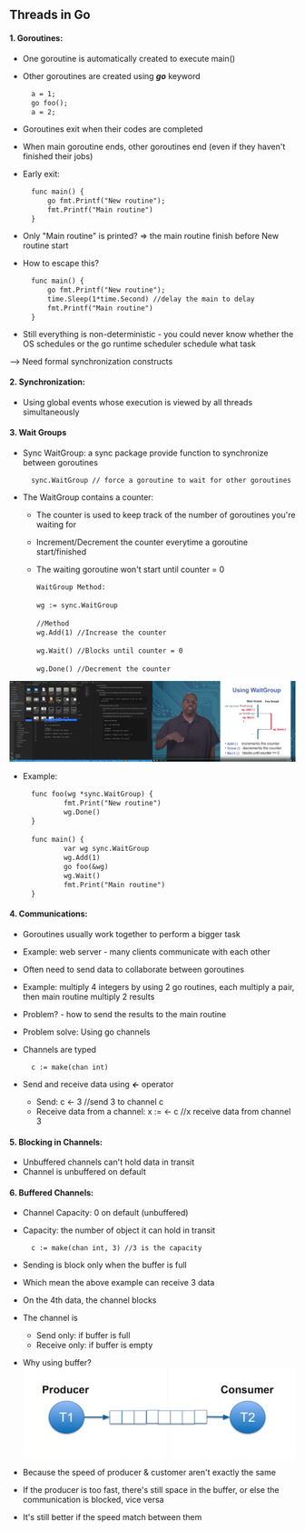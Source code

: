 ## Threads in Go

#### 1. Goroutines:
- One goroutine is automatically created to execute main()

- Other goroutines are created using ***go*** keyword

        a = 1;
        go foo();
        a = 2; 

- Goroutines exit when their codes are completed
- When main goroutine ends, other goroutines end (even if they haven't finished their jobs)

- Early exit: 
        
        func main() {
            go fmt.Printf("New routine");
            fmt.Printf("Main routine")
        }

- Only "Main routine" is printed? => the main routine finish before New routine start

- How to escape this?

        func main() {
            go fmt.Printf("New routine");
            time.Sleep(1*time.Second) //delay the main to delay
            fmt.Printf("Main routine")
        }

- Still everything is non-deterministic - you could never know whether the OS schedules or the go runtime scheduler schedule what task

--> Need formal synchronization constructs

#### 2. Synchronization:
- Using global events whose execution is viewed by all threads simultaneously

#### 3. Wait Groups

- Sync WaitGroup: a sync package provide function to synchronize between goroutines

        sync.WaitGroup // force a goroutine to wait for other goroutines

- The WaitGroup contains a counter:

  - The counter is used to keep track of the number of goroutines you're waiting for
  - Increment/Decrement the counter everytime a goroutine start/finished
  - The waiting goroutine won't start until counter = 0

        WaitGroup Method:
        
        wg := sync.WaitGroup

        //Method
        wg.Add(1) //Increase the counter

        wg.Wait() //Blocks until counter = 0

        wg.Done() //Decrement the counter
        
![](image.png)


- Example:

        func foo(wg *sync.WaitGroup) {
                fmt.Print("New routine")
                wg.Done()
        }

        func main() {
                var wg sync.WaitGroup
                wg.Add(1)
                go foo(&wg)
                wg.Wait()
                fmt.Print("Main routine")
        }

#### 4. Communications:
- Goroutines usually work together to perform a bigger task
- Example: web server - many clients communicate with each other
- Often need to send data to collaborate between goroutines
- Example: multiply 4 integers by using 2 go routines, each multiply a pair, then main routine multiply 2 results
- Problem? - how to send the results to the main routine

- Problem solve: Using go channels
- Channels are typed

        c := make(chan int)

- Send and receive data using ***<-*** operator
  - Send: c <- 3 //send 3 to channel c
  - Receive data from a channel: x := <- c //x receive data from channel 3


#### 5. Blocking in Channels:
- Unbuffered channels can't hold data in transit
- Channel is unbuffered on default

#### 6. Buffered Channels:
- Channel Capacity: 0 on default (unbuffered)
- Capacity: the number of object it can hold in transit

        c := make(chan int, 3) //3 is the capacity

- Sending is block only when the buffer is full
- Which mean the above example can receive 3 data
- On the 4th data, the channel blocks
- The channel is
  - Send only: if buffer is full
  - Receive only: if buffer is empty

- Why using buffer? 
![Alt text](image-1.png)

- Because the speed of producer & customer aren't exactly the same
- If the producer is too fast, there's still space in the buffer, or else the communication is blocked, vice versa
- It's still better if the speed match between them 